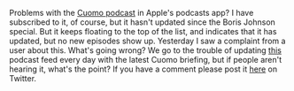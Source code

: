 Problems with the <a href="http://this.how/cuomo/">Cuomo podcast</a> in Apple's podcasts app? I have subscribed to it, of course, but it hasn't updated since the Boris Johnson special. But it keeps floating to the top of the list, and indicates that it has updated, but no new episodes show up. Yesterday I saw a complaint from a user about this. What's going wrong? We go to the trouble of updating <a href="https://podcasts.apple.com/us/podcast/cuomo-podcast/id1506413883">this</a> podcast feed every day with the latest Cuomo briefing, but if people aren't hearing it, what's the point? If you have a comment please post it <a href="https://twitter.com/davewiner/status/1255545583466614784">here</a> on Twitter.
